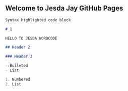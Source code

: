 ## Welcome to Jesda Jay GitHub Pages

```markdown
Syntax highlighted code block

# 1

HELLO TO JESDA WORDCODE

## Header 2

### Header 3

- Bulleted
- List

1. Numbered
2. List
```
